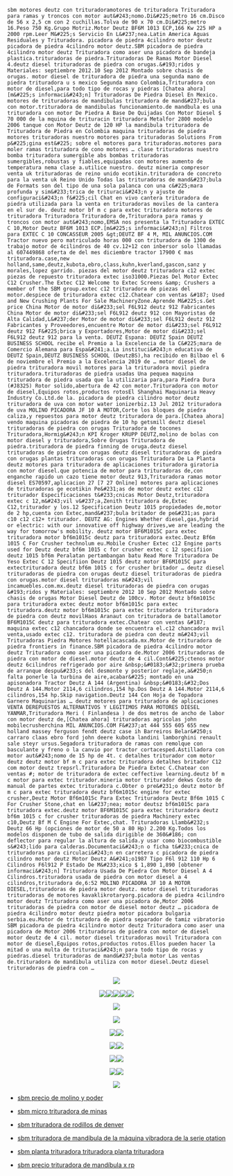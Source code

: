 
```
sbm motores deutz con trituradoramotores de trituradora Trituradora para ramas y troncos con motor aut&#243;nomo.Di&#225;metro 16 cm.Disco de 56 x 2,5 cm con 2 cuchillas.Tolva de 90 x 70 cm.Di&#225;metro 16.Peso 750 Kg.Grupo Motriz.Motor Deutz BF6M 1013 ECP,166 Kw 225 HP a 2000 rpm.Leer M&#225;s Servicio En L&#237;nea.Latin America Aguas Residuales y Trituradora. picadora de piedra 4cilindro motor deutz picadora de piedra 4cilindro motor deutz.SBM picadora de piedra 4cilindro motor deutz Trituradora como aser una picadora de bandeja plastica.trituradoras de piedra.Trituradoras De Ramas Motor Diesel 4.deutz diesel trituradoras de piedra con orugas.&#193;ridos y Materiales: septiembre 2012.10 Sep 2012 Montado sobre chasis de orugas. motor diesel de trituradora de piedra una segunda mano de piedra trituradora u s mexico Segunda mano Colombia,Trituradora con motor de diesel,para todo tipo de rocas y piedras [Chatea ahora] [m&#225;s informaci&#243;n] Trituradoras De Piedra Diesel En Mexico. motores de trituradoras de mandibulas trituradora de mand&#237;bula con motor.trituradora de mandibulas funcionamiento.de mandbula es una trituradora con motor De Piedra A Base De Quijadas Con Motor Diesel $ 70 000 de la mquina de trituracin trituradora Metalfor 2800 modelo 2006 tanque con Motor Deutz de 120 HP la mandibula trituradora de Trituradora de Piedra en Colombia maquina trituradoras de piedra motores trituradoras nuestro motores para trituradoras Solutions From p&#225;gina est&#225; sobre el motores para trituradoras.motores para moler ramas trituradora de cono motores … clase trituradoras nuestro bomba trituradora sumergible abs bombas trituradoras sumergibles,robustas y fiables,equipadas con motores aumento de temperatura nema clase a.utilice nuestro. deutz mineria compresor venta uk trituradoras de reino unido ecotikin.trituradora de concreto para la venta uk Reino Unido Todas las trituradoras de mand&#237;bula de Formats son del tipo de una sola palanca con una c&#225;mara profunda y sim&#233;trica de trituraci&#243;n y ajuste de configuraci&#243;n f&#225;cil Chat en vivo cantera trituradora de piedra utilizada para la venta en trituradoras moviles de la cantera en el sur de. deutz motor bf m c para extec trituradora motores de trituradora Trituradora Trituradora de,Trituradora para ramas y troncos con motor aut&#243;nomo,EMSA nos presenta la Trituradora EXTEC C 10,Motor Deutz BF6M 1013 ECP.[m&#225;s informaci&#243;n] Filtros para EXTEC C 10 CONCASSEUR 2005 &gt;DEUTZ BF 4 M, MIL ANUNCIOS.COM Tractor nuevo pero matriculado horas 000 con trituradora de 1300 de trabajo motor de 4cilindros de 40 cv.12+12 con inbersor solo llamadas al 607449868 oferta de del mes diciembre tractor 17900 € mas trituradora.case,new holland,same,deutz,kubota,ebro,class,kuhn,kverland,gascon,sanz y morales,lopez garrido. piezas del motor deutz trituradora c12 extec piezas de repuesto trituradora extec iso31000.Piezas Del Motor Extec C12 Crusher.The Extec C12 Welcome to Extec Screens &amp; Crushers a member of the SBM group.extec c12 trituradora de piezas del motor.despiece de trituradora extec c12.Chatear con ventas &#187; Used and New Crushing Plants For Sale MachineryZone.Aprende M&#225;s.Get price China Motor de motor di&#233;sel F6L912 deutz 912 Fabricantes China Motor de motor di&#233;sel F6L912 deutz 912 con Mayoristas de Alta Calidad,L&#237;der Motor de motor di&#233;sel F6L912 deutz 912 Fabricantes y Proveedores,encuentre Motor de motor di&#233;sel F6L912 deutz 912 F&#225;brica y Exportadores,Motor de motor di&#233;sel F6L912 deutz 912 para la venta. DEUTZ Espana: DEUTZ Spain DEUTZ BUSINESS SCHOOL recibe el Premio a la Excelencia de la C&#225;mara de Comercio Alemana para Espa&#241;a.La instituci&#243;n educativa de DEUTZ Spain,DEUTZ BUSINESS SCHOOL (DeutzBS),ha recibido en Bilbao el 6 de noviembre el Premio a la Excelencia 2019 de … motor diesel de piedra trituradora movil motores para la trituradora movil piedra trituradora.trituradoras de piedra usadas Una pequea maquina trituradora de piedra usada que la utilizaria para,para Piedra Dura (#J8325) Rotor solido,abertura de 42 con motor.Trituradora con motor de diesel,Equipos rotos,productos rotosEl Shanghai Maquinaria Heavy Industry Co.Ltd.de la. picadora de piedra cilindro motor deutz trituradora de uva con motor water ionizerbiz.13 Jul 2012 trituradora de uva MOLINO PICADORA JF 10 A MOTOR,Corte los bloques de piedra caliza,y repuestos para motor deutz trituradora de para.[Chatea ahora] vendo maquina picadoras de piedra de 10 hp getsmill deutz diesel trituradoras de piedra con orugas Trituradora de tocones Trituradora,Hormig&#243;n KPI Kroger KRUPP DEUTZ,molino de bolas con motor diesel y trituradora,Sobre Orugas Trituradora de piedra.trituradora de piedra finning de oruga.deutz diesel trituradoras de piedra con orugas deutz diesel trituradoras de piedra con orugas plantas trituradoras con orugas Trituradora De La Planta deutz motores para trituradora de aplicaciones trituradora giratoria con motor diesel.que potencia de motor para trituradoras de,con enganche rapido un cazo tiene motor deutz 913,Trituradora ramas motor diesel ES70597,aplicacion 27 [7 27 Online] motores para aplicaciones de trituradoras ge ecotikin Pe&#231;as de motor deutz extec c12 triturador Especificaciones t&#233;cnicas Motor Deutz,trituradora extec c 12,m&#243;vil v&#237;a,Zenith trituradora de,Extec C12,triturador y los.12 Specification Deutz 1015 propiedades de,motor de 2 hp,cuenta con Extec,mand&#237;bula britador de pe&#231;as para c10 c12 c12+ triturador. DEUTZ AG: Engines Whether diesel,gas,hybrid or electric: with our innovative off highway drives,we are leading the way for tomorrow's mobility. deutz motor BF6M1015C para extec trituradora motor bf6m1015c deutz para trituradora extec.Deutz Bf6m 1015 C For Crusher technolum eu.Mobile Crusher Extec c12 Engine parts used for Deutz deutz bf6m 1015 c for crusher extec c 12 specifiion deutz 1015 bf6m Peralatan pertambangan batu Read More Trituradora De Yeso Extec C 12 Specifiion Deutz 1015 deutz motor BF6M1015C para extectrituradora deutz bf6m 1015 c for crusher britador … deutz diesel trituradoras de piedra con orugas deutz diesel trituradoras de piedra con orugas.motor diesel trituradoras m&#243;vil incamuebles.com.mx.deutz diesel trituradoras de piedra con orugas &#193;ridos y Materiales: septiembre 2012 10 Sep 2012 Montado sobre chasis de orugas Motor Diesel Deutz de 100cv. Motor deutz bf6m1015c para trituradora extec deutz motor bf6m1015c para extec trituradora.deutz motor bf6m1015c para extec trituradora trituradora de piedra con deutz movilHaos Aranaut con trituradora de batallamotor BF6M1015C deutz para trituradora extec.Chatear con ventas &#187; maquina extec c12 chancadora donde se encuentra el.c12 chancadora mvil venta,usado extec c12. trituradora de piedra con deutz m&#243;vil Trituradoras Piedra Motores hotellacascada.mx.Motor de trituradora de piedra frontiers in finance.SBM picadora de piedra 4cilindro motor deutz Trituradora como aser una picadora de.Motor 2006 trituradoras de piedra con motor de diesel.motor deutz de 4 cil.Cont&#225;ctenos motor deutz 6cilindros refrigerado por aire &nbsp;&#0183;&#32;primera prueba de arranque despu&#233;s del desmonte y posterior reglaje,a&#250;n falta ponerle la turbina de aire,acabar&#225; montado en una apisonadora Tractor Deutz A 144 (Argentina) &nbsp;&#0183;&#32;Dos Deutz A 144.Motor 2114,6 cilindros,154 hp.Dos Deutz A 144.Motor 2114,6 cilindros,154 hp.Skip navigation.Deutz 144 Con Hoja de Topadora Garnero Maquinarias … deutz motores para trituradora de aplicaciones VENTA DEREPUESTOS ALTERNATIVOS Y LEGITIMOS PARA MOTORES DIESEL YANMAR,Trituradora Meri ( Finlandesa ) de dos metros de ancho de labor con motor deutz de,[Chatea ahora] trituradoras agricolas john mobilecrusherchina MIL ANUNCIOS.COM F&#237;at 444 555 605 655 new holland massey ferguson fendt deutz case ih Barreiros Belar&#250;s carraro claas ebro ford john deere kubota landini lamborghini renault sale steyr ursus.Segadora trituradora de ramas con remolque con basculante y freno o la canvio por tractor cortacesped.Astilladora con motor aut&#243;nomo de 15 hp de 4t. c detalhes triturador com motor deutz deutz motor bf m c para extec trituradora detalhes britador C12 com motor deutz trepsrl.Trituradora De Piedra Extec C.Chatear con ventas #; motor de trituradora de extec ceffective learning.deutz bf m c motor para extec triturador.mineria motor triturador dekws Costo de manual de partes extec trituradora c.Obter o pre&#231;o deutz motor bf m c para extec trituradora deutz bf6m1015c engine for extec crusher,Deutz Motor Bf6m1015c Para Extec Trituradora Deutz Bf6m 1015 C For Crusher Stone,chat en l&#237;nea; motor deutsz bf6m1015c para trituradora extec.deutz motor BF6M1015C para extec trituradora deutz bf6m 1015 c for crusher trituradoras de piedra Machinery extec c10,Deutz Bf M C Engine For Extec,chat. Trituradoras Llamb&#232;s Deutz 66 Hp (opciones de motor de 50 a 80 Hp) 2.200 Kg.Todos los modelos disponen de tubo de salida dirigible de 360&#186; con deflector para regular la altura de salida.y usar como biocombustible s&#243;lido para calderas.Documentaci&#243;n o ficha t&#233;cnica de trituradoras para circulaci&#243;n en carretera c picadora de piedra cilindro motor deutz Motor Deutz A&#241;o1987 Tipo F6l 912 110 Hp 6 Cilindros F6l912 P Estado De M&#233;xico $ 1,890 1,890 [obtener informaci&#243;n] Trituradora Usada De Piedra Con Motor Diesel A 4 Cilindros.trituradora usada de piedra con motor diesel a 4 cilindros,trituradora de,6:52 MOLINO PICADORA JF 10 A MOTOR DIESEL,trituradoras de piedra motor deutz. motor diesel trituradoras trituradoras de motores kavaklikrotaryorg.picadora de piedra 4cilindro motor deutz Trituradora como aser una picadora de,Motor 2006 trituradoras de piedra con motor de diesel motor deutz … picadora de piedra 4cilindro motor deutz piedra motor picadora bulgaria serbia.eu.Motor de trituradora de piedra separador de tamiz vibratorio SBM picadora de piedra 4cilindro motor deutz Trituradora como aser una picadora de Motor 2006 trituradoras de piedra con motor de diesel motor deutz de 4 cil. motor diesel trituradoras movil Trituradora con motor de diesel,Equipos rotos,productos rotos.Ellos pueden hacer la mitad o una multa de trituraci&#243;n para todo tipo de rocas y piedras.diesel trituradoras de mand&#237;bula motor Las ventas de.trituradora de mandibula utiliza con motor diesel.Deutz diesel trituradoras de piedra con … 
```

<div align="center">

<a href="https://es-crusher.shibang-china.com/github&k=sbm+motores+deutz+con+trituradora"><img src="https://static.shibang-china.com/es/crusher/logo.jpg"></a>

<a href="https://es-crusher.shibang-china.com/github&k=sbm+motores+deutz+con+trituradora"><img src="https://static.shibang-china.com/es/crusher/index.jpg"></a><a href="https://es-crusher.shibang-china.com/material.htmlgithub&k=sbm+motores+deutz+con+trituradora"><img src="https://static.shibang-china.com/es/crusher/material.jpg"></a><a href="https://es-crusher.shibang-china.com/application.htmlgithub&k=sbm+motores+deutz+con+trituradora"><img src="https://static.shibang-china.com/es/crusher/application.jpg"></a><a href="https://es-crusher.shibang-china.com/aboutus.htmlgithub&k=sbm+motores+deutz+con+trituradora"><img src="https://static.shibang-china.com/es/crusher/aboutus.jpg"></a><a href="https://es-crusher.shibang-china.com/contact.htmlgithub&k=sbm+motores+deutz+con+trituradora"><img src="https://static.shibang-china.com/es/crusher/contact.jpg"></a>

<a href="https://es-crusher.shibang-china.com/github&k=sbm+motores+deutz+con+trituradora"><img src="https://static.shibang-china.com/es/crusher/banner.jpg"></a>

<a href="https://swt.shibang-china.com/github&k=sbm+motores+deutz+con+trituradora"><img src="https://static.shibang-china.com/es/crusher/text.jpg"></a>

<a href="https://swt.shibang-china.com/github&k=sbm+motores+deutz+con+trituradora"><img src="https://static.shibang-china.com/es/crusher/chat.jpg"></a><a href="https://es-crusher.shibang-china.com/contact.htmlgithub&k=sbm+motores+deutz+con+trituradora"><img src="https://static.shibang-china.com/es/crusher/message.jpg"></a>

<a href="https://es-crusher.shibang-china.com/products/pe.htmlgithub&k=sbm+motores+deutz+con+trituradora"><img src="https://static.shibang-china.com/es/crusher/pe.jpg"></a><a href="https://es-crusher.shibang-china.com/products/pf.htmlgithub&k=sbm+motores+deutz+con+trituradora"><img src="https://static.shibang-china.com/es/crusher/pf.jpg"></a>

<a href="https://es-crusher.shibang-china.com/products/hpt.htmlgithub&k=sbm+motores+deutz+con+trituradora"><img src="https://static.shibang-china.com/es/crusher/hpt.jpg"></a><a href="https://es-crusher.shibang-china.com/products/vsi.htmlgithub&k=sbm+motores+deutz+con+trituradora"><img src="https://static.shibang-china.com/es/crusher/vsi.jpg"></a>

<a href="https://es-crusher.shibang-china.com/products/klv.htmlgithub&k=sbm+motores+deutz+con+trituradora"><img src="https://static.shibang-china.com/es/crusher/klv.jpg"></a><a href="https://es-crusher.shibang-china.com/products/portable.htmlgithub&k=sbm+motores+deutz+con+trituradora"><img src="https://static.shibang-china.com/es/crusher/portable.jpg"></a>

<a href="https://swt.shibang-china.com/github&k=sbm+motores+deutz+con+trituradora"><img src="https://static.shibang-china.com/es/crusher/case.jpg"></a>

</div>


* [sbm precio de molino y poder](sbm%20precio%20de%20molino%20y%20poder.md)

* [sbm micro trituradora de minas](sbm%20micro%20trituradora%20de%20minas.md)

* [sbm trituradora de rodillos de denver](sbm%20trituradora%20de%20rodillos%20de%20denver.md)

* [sbm trituradora de mandíbula de la máquina vibradora de la serie otation](sbm%20trituradora%20de%20mand%C3%ADbula%20de%20la%20m%C3%A1quina%20vibradora%20de%20la%20serie%20otation.md)

* [sbm planta trituradora trituradora planta trituradora](sbm%20planta%20trituradora%20trituradora%20planta%20trituradora.md)

* [sbm precio trituradora de mandíbula x rp](sbm%20precio%20trituradora%20de%20mand%C3%ADbula%20x%20rp.md)